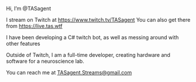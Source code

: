 Hi, I’m @TASagent

I stream on Twitch at https://www.twitch.tv/TASagent
You can also get there from https://live.tas.wtf

I have been developing a C# twitch bot, as well as messing around with other features

Outside of Twitch, I am a full-time developer, creating hardware and software for a neuroscience lab.

You can reach me at TASagent.Streams@gmail.com

